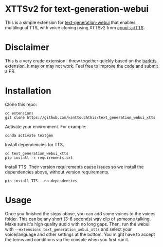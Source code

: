 # XTTSv2 for text-generation-webui
This is a simple extension for [text-generation-webui](https://github.com/oobabooga/text-generation-webui/) that enables multilingual TTS, with voice cloning using XTTSv2 from [coqui-ai/TTS](https://github.com/coqui-ai/TTS).

# Disclaimer
This is a very crude extension i threw together quickly based on the [barktts](https://github.com/RandomInternetPreson/text-generation-webui-barktts) extension. It may or may not work. Feel free to improve the code and submit a PR.

# Installation
Clone this repo:
```
cd extensions
git clone https://github.com/kanttouchthis/text_generation_webui_xtts
```
Activate your environment. For example:
```
conda activate textgen
```
Install dependencies for TTS.
```
cd text_generation_webui_xtts
pip install -r requirements.txt
```
Install TTS. Their version requirements cause issues so we install the dependencies above, without version requirements.
```
pip install TTS --no-dependencies
```

# Usage
Once you finished the steps above, you can add some voices to the voices folder. This can be any short (3-6 seconds) wav clip of someone talking. Make sure it's high quality audio with no long gaps.
Then, run the webui with `--extensions text_generation_webui_xtts` and select your voice/language and other settings at the bottom. You might have to accept the terms and conditions via the console when you first run it.
